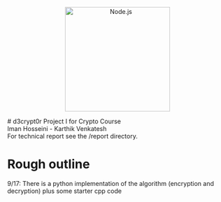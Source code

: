<p align="center">
    <img
      alt="Node.js"
      src="https://github.com/ImanHosseini/DeCry/raw/master/logo/d3c.png"
      width="240"
    />
  </a>
</p>
# d3crypt0r
Project I for Crypto Course <br>
Iman Hosseini - Karthik Venkatesh <br>
For technical report see the /report directory. <br>

# Rough outline
9/17: There is a python implementation of the algorithm (encryption and decryption) plus some starter cpp code <br>
